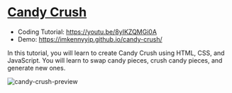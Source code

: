 # [Candy Crush](https://youtu.be/8yIKZQMGi0A)

- Coding Tutorial: https://youtu.be/8yIKZQMGi0A
- Demo: https://imkennyyip.github.io/candy-crush/

In this tutorial, you will learn to create Candy Crush using HTML, CSS, and JavaScript. You will learn to swap candy pieces, crush candy pieces, and generate new ones.

![candy-crush-preview](https://user-images.githubusercontent.com/78777681/163042549-09b7534e-2a3d-4649-aed5-07332e6e8a53.png)
